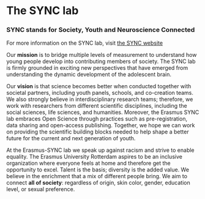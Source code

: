 # The SYNC lab
### **SYNC** stands for **Society, Youth and Neuroscience Connected**

For more information on the SYNC lab, visit [the SYNC website](https://erasmus-synclab.nl/)

Our **mission** is to bridge multiple levels of measurement to understand how young people develop into contributing members of society. The SYNC lab is firmly grounded in exciting new perspectives that have emerged from understanding the dynamic development of the adolescent brain.

Our **vision** is that science becomes better when conducted together with societal partners, including youth panels, schools, and co-creation teams. We also strongly believe in interdisciplinary research teams; therefore, we work with researchers from different scientific disciplines, including the social sciences, life sciences, and humanities. Moreover, the Erasmus SYNC lab embraces Open Science through practices such as pre-registration, data sharing and open-access publishing. Together, we hope we can work on providing the scientific building blocks needed to help shape a better future for the current and next generation of youth.

At the Erasmus-SYNC lab we speak up against racism and strive to enable equality. The Erasmus University Rotterdam aspires to be an inclusive organization where everyone feels at home and therefore get the opportunity to excel. Talent is the basis; diversity is the added value. We believe in the enrichment that a mix of different people bring. We aim to connect **all of society**: regardless of origin, skin color, gender, education level, or sexual preference.
